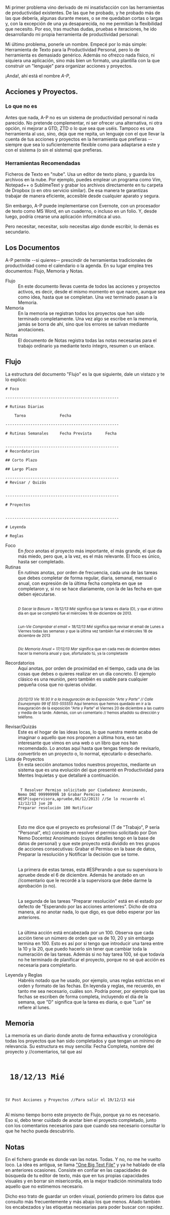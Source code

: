 Mi primer problema vino derivado de mi insatisfacción con las herramientas de productividad existentes. De las que he probado, y he probado más de las que debería, algunas durante meses, o se me quedaban cortas o largas y, con la excepción de una ya desaparecida, no me permitían la flexibilidad que necesito. Por eso, tras muchas dudas, pruebas e iteraciones, he ido desarrollando mi propia herramienta de productividad personal: 

Mi último problema, ponerle un nombre. Empecé por lo más simple: Herramienta de Texto para la Productividad Personal, pero lo de herramienta es demasiado genérico. Además no ofrezco nada físico, ni siquiera una aplicación, sino más bien un formato, una plantilla con la que construir un "lenguaje" para organizar acciones y proyectos.

¡Anda!, ahí está el nombre <cite>A-P</cite>, 

## Acciones y Proyectos.

### Lo que no es

Antes que nada, A-P no es un sistema de productividad personal ni nada parecido. No pretende complementar, ni ser ofrecer una alternativa, ni otra opción, ni mejorar a GTD, ZTD o lo que sea que uséis. Tampoco es una herramienta al uso, sino, deja que me repita, un lenguaje con el que llevar la cuenta de tus acciones y proyectos en la herramienta que prefieras --siempre que sea lo suficientemente flexible como para adaptarse a este y con el sistema (o sin el sistema) que prefieras.

### Herramientas Recomendadas

Ficheros de Texto en "nube". Usa un editor de texto plano, y guarda los archivos en la nube. Por ejemplo, puedes emplear un programa como Vim, Notepad++ o SublimeText y grabar los archivos directamente en tu carpeta de Dropbox (o en otro servicio similar). De esa manera te garantizas trabajar de manera eficiente, accesible desde cualquier aparato y segura.

Sin embargo, A-P puede implementarse con Evernote, con un procesador de texto como MS Word, en un cuaderno, o incluso en un folio. Y, desde luego, podría crearse una aplicación informática al uso. 

Pero necesitar, necesitar, solo necesitas algo donde escribir, lo demás es secundario.

## Los Documentos

A-P permite --si quieres-- prescindir de herramientas tradicionales de productividad como el calendario o la agenda. En su lugar emplea tres documentos: Flujo, Memoria y Notas.

<dl>
<dt>Flujo</dt>
    <dd>En este documento llevas cuenta de todos las acciones y proyectos activos, es decir, desde el mismo momento en que nacen, aunque sea como idea, hasta que se completan. Una vez terminado pasan a la Memoria.</dd>

<dt>Memoria</dt>
    <dd>En la memoria se registran todos los proyectos que han sido terminado completamente. Una vez algo se escribe en la memoria, jamás se borra de ahí, sino que los errores se salvan mediante anotaciones.</dd>

<dt>Notas</dt>
    <dd>El documento de Notas registra todas las notas necesarias para el trabajo ordinario ya mediante texto íntegro, resumen o un enlace.</dd>
</dl>

## Flujo 

La estructura del documento "Flujo" es la que siguiente, dale un vistazo y te lo explico:

    # Foco

    --------------------------------------------------

    # Rutinas Diarias
            
        Tarea				Fecha
    
    --------------------------------------------------        

    # Rutinas Semanales		Fecha Prevista	    Fecha


    --------------------------------------------------        
    # Recordatorios	

    ## Corto Plazo

    ## Largo Plazo

    --------------------------------------------------        
    # Revisar / Quizás
    
    
    --------------------------------------------------        

    # Proyectos


    --------------------------------------------------        
   
    # Leyenda
    
    # Reglas

<dl>
<dt>Foco</dt><dd>En <em>foco</em> anotas el proyecto más importante, el más grande, el que da más miedo, pero que, a la vez, es el más relevante. El foco es único, hasta ser completado.</dd>

<dt>Rutinas</dt><dd>En <em>rutinas</em> anotas, por orden de frecuencia, cada una de las tareas que debes completar de forma regular, diaria, semanal, mensual o anual, con expresión de la última fecha completa en que se completaron y, si no se hace diariamente, con la de las fecha en que deben ejecutarse.<br><br>

<small><em>D Sacar la Basura = 18/12/13 Mié</em> significa que la tarea es diaria (D), y que el último día en que se completó fue el miércoles 18 de diciembre de 2013.<br><br>
    
<em>Lun-Vie Comprobar el email = 18/12/13 Mié</em> significa que revisar el email de Lunes a Viernes todas las semanas y que la última vez también fue el miércoles 18 de diciembre de 2013</br><br>

<em>Dic Memoria Anual = 17/12/13 Mar</em> significa que en cada mes de diciembre debes hacer la memoria anual y que, afortunado tú, ya la completaste</small></dd>

<dt>Recordatorios</dt><dd>Aquí anotas, por orden de proximidad en el tiempo, cada una de las cosas que debes o quieres realizar en un día concreto. El ejemplo clásico es una reunión, pero también es usable para cualquier pequeña cosa que no quieras olvidar.<br><br>

<small><em>20/12/13 Vie 16:30 Ir a la inauguración de la Exposición "Arte y Parte" // Calle Esunejemplo 99 tlf 555-555555</em> Aquí tenemos que hemos quedado en ir a la inauguración de la exposición "Arte y Parte" el Viernes 20 de diciembre a las cuatro y media de la tarde. Además, con un comentario // hemos añadido su dirección y teléfono.</small></dd>

<dt>Revisar/Quizás</dt><dd>Este es el hogar de las ideas locas, lo que nuestra mente acaba de imaginar o aquello que nos proponen a última hora, eso tan interesante que vimos en una web o un libro que nos han recomendado. Lo anotas aquí hasta que tengas tiempo de revisarlo, convertirlo en un proyecto o, lo normal, ejecutarlo o desecharlo.</dd>

<dt>Lista de Proyectos</dt><dd>En esta sección anotamos todos nuestros proyectos, mediante un sistema que es una evolución del que presenté en Productividad para Mentes Inquietas y que detallaré a continuación.<br><br>

<code><pre>
T Resolver Permiso solicitado por Ciudadanez Anonimando, Nemo DNI 99999999Ñ
	10 Grabar Permiso = #ESP(supervisora,apruebe,06/12/2013) //Se lo recuerdo el 12/12/13 jue
	20 Preparar resolución
	100 Notificar 
</pre></code><br>

Esto me dice que el proyecto es profesional (T de "Trabajo", P sería "Personal", etc) consiste en resolver el permiso solicitado por Don Nemo Docentez Anonimando (cuyos detalles tengo en la base de datos de personal) y que este proyecto está dividido en tres grupos de acciones consecutivas: Grabar el Permiso en la base de datos, Preparar la resolución y Notificar la decisión que se tome.<br><br>

La primera de estas tareas, esta #ESPerando a que su supervisora lo apruebe desde el 6 de diciembre. Además he anotado en un //comentario que le recordé a la supervisora que debe darme la aprobación (o no).<br><br>

La segunda de las tareas "Preparar resolución" está en el estado por defecto de "Esperando por las acciones anteriores". Dicho de otra manera, al no anotar nada, lo que digo, es que debo esperar por las anteriores.<br><br>

La última acción está encabezada por un 100. Observa que cada acción tiene un número de orden que va de 10, 20 y sin embargo termina en 100. Esto es así por si tengo que introducir una tarea entre la 10 y la 20, que puedo hacerlo sin tener que cambiar toda la numeración de las tareas. Además si no hay tarea 100, sé que todavía no he terminado de planificar el proyecto, porque no sé qué acción es necesaria para completarlo.</dd>

<dt>Leyenda y Reglas</dt><dd>Habréis notado que he usado, por ejemplo, unas reglas estrictas en el orden y formato de las fechas. En leyenda y reglas, me recuerdo, en tanto me sea necesario, cuáles son. Podría poner, por ejemplo que las fechas se escriben de forma completa, incluyendo el día de la semana, que "D" significa que la tarea es diaria, o que "Lun" se refiere al lunes. 
</dl>

## Memoria

La memoria es un diario donde anoto de forma exhaustiva y cronológica todas los proyectos que han sido completados y que tengan un mínimo de relevancia. Su estructura es muy sencilla: Fecha Completa, nombre del proyecto y //comentarios, tal que así<br><br>

<code><pre>
18/12/13 Mié
============
SV Post Acciones y Proyectos //Para salir el 19/12/13 mié
</pre></code><br>

Al mismo tiempo borro este proyecto de Flujo, porque ya no es necesario. Eso sí, debo tener cuidado de anotar bien el proyecto completado, junto con los comentarios necesarios para que cuando sea necesario consultar lo que he hecho pueda descubrirlo.

## Notas

En el fichero grande es donde van las notas. Todas. Y no, no me he vuelto loco. La idea es antigua, se llama ["One Big Text File"](http://sabiavida.com/uno-grande-y-de-texto/) y ya he hablado de ella en anteriores ocasiones. Consiste en confiar en las capacidades de búsqueda de tu editor de texto, más que en tus propias capacidades visuales y en borrar sin misericordia, en la mejor tradición minimalista todo aquello que no estimemos necesario.

Dicho eso trato de guardar un orden visual, poniendo primero los datos que consulto más frecuentemente y más abajo los que menos. Añado también los encabezados y las etiquetas necesarias para poder buscar con rapidez.
